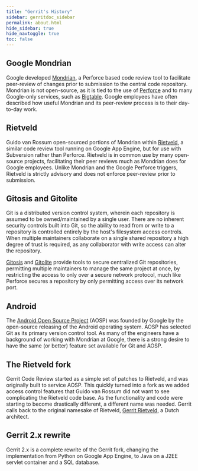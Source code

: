 ```yaml
---
title: "Gerrit's History"
sidebar: gerritdoc_sidebar
permalink: about.html
hide_sidebar: true
hide_navtoggle: true
toc: false
---
```


## Google Mondrian

Google developed [Mondrian], a Perforce based code review tool to
facilitate peer-review of changes prior to submission to the central
code repository.  Mondrian is not open-source, as it is tied to the
use of [Perforce] and to many Google-only services, such as
[Bigtable].  Google employees have often described how useful Mondrian
and its peer-review process is to their day-to-day work.

[Mondrian]: https://www.youtube.com/watch?v=sMql3Di4Kgc
[Perforce]: http://www.perforce.com/
[Bigtable]: http://research.google.com/archive/bigtable.html
[Rietveld]: https://github.com/rietveld-codereview/rietveld

## Rietveld

Guido van Rossum open-sourced portions of Mondrian within [Rietveld],
a similar code review tool running on Google App Engine, but for use
with Subversion rather than Perforce.  Rietveld is in common use by
many open-source projects, facilitating their peer reviews much as
Mondrian does for Google employees.  Unlike Mondrian and the Google
Perforce triggers, Rietveld is strictly advisory and does not enforce
peer-review prior to submission.

## Gitosis and Gitolite

Git is a distributed version control system, wherein each repository
is assumed to be owned/maintained by a single user.  There are no
inherent security controls built into Git, so the ability to read from
or write to a repository is controlled entirely by the host's
filesystem access controls.  When multiple maintainers collaborate on
a single shared repository a high degree of trust is required, as any
collaborator with write access can alter the repository.

[Gitosis] and [Gitolite] provide tools to secure centralized Git
repositories, permitting multiple maintainers to manage the same
project at once, by restricting the access to only over a secure
network protocol, much like Perforce secures a repository by only
permitting access over its network port.

[Gitosis]: https://github.com/tv42/gitosis
[Gitolite]: http://gitolite.com/gitolite/index.html

## Android

The [Android Open Source Project][AOSP] (AOSP) was founded by Google
by the open-source releasing of the Android operating system.  AOSP
has selected Git as its primary version control tool.  As many of the
engineers have a background of working with Mondrian at Google, there
is a strong desire to have the same (or better) feature set available
for Git and AOSP.

[AOSP]: http://source.android.com/

## The Rietveld fork

Gerrit Code Review started as a simple set of patches to Rietveld, and
was originally built to service AOSP.  This quickly turned into a fork
as we added access control features that Guido van Rossum did not want
to see complicating the Rietveld code base.  As the functionality and
code were starting to become drastically different, a different name
was needed.  Gerrit calls back to the original namesake of Rietveld,
[Gerrit Rietveld](http://en.wikipedia.org/wiki/Gerrit_Rietveld), a
Dutch architect.

## Gerrit 2.x rewrite

Gerrit 2.x is a complete rewrite of the Gerrit fork, changing the
implementation from Python on Google App Engine, to Java on a J2EE
servlet container and a SQL database.
